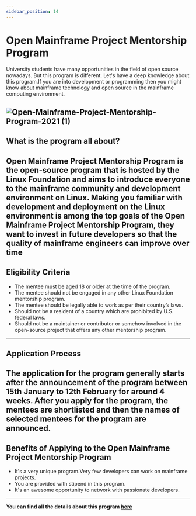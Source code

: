 ```yaml
---
sidebar_position: 14
---
```


# Open Mainframe Project Mentorship Program

University students have many opportunities in the field of open source 
nowadays. But this program is different. Let's have a deep knowledge 
about this program.If you are into development or programming then you
might know about mainframe technology and open source in the mainframe computing environment.

![Open-Mainframe-Project-Mentorship-Program-2021 (1)](https://user-images.githubusercontent.com/69195262/133732101-b360c5dd-676b-4656-b48e-0418ebbd1352.png)
---

## What is the program all about?
Open Mainframe Project Mentorship Program is the open-source program that is hosted by the Linux Foundation and aims to introduce everyone 
to the mainframe community and development environment on Linux. Making you familiar with development and deployment on the Linux environment is among the top 
goals of the Open Mainframe Project Mentorship Program, they want to invest in future developers so that the quality of mainframe engineers can improve over time
---

## Eligibility Criteria 
- The mentee must be aged 18 or older at the time of the program.
- The mentee should not be engaged in any other Linux Foundation mentorship program.
- The mentee should be legally able to work as per their country’s laws.
- Should not be a resident of a country which are prohibited by U.S. federal laws.
- Should not be a maintainer or contributor or somehow involved in the open-source project that offers any other mentorship program.
---

## Application Process
The application for the program generally starts after the announcement of the program between 15th January to 12th February for around 4 weeks. After you apply
for the program, the mentees are shortlisted and then the names of selected mentees for the program are announced.
---

## Benefits of Applying to the Open Mainframe Project Mentorship Program
- It's a very unique program.Very few developers can work on mainframe projects.
- You are provided with stipend in this program.
- It's an awesome opportunity to network with passionate developers.
---

**You can find all the details about this program [here](https://www.openmainframeproject.org/projects/mentorship-program)**
